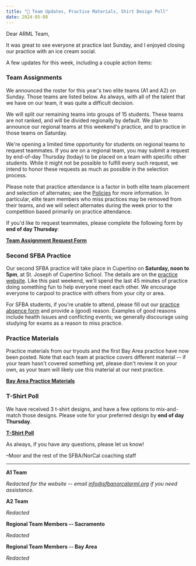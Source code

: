 ```yaml
---
title: "👕 Team Updates, Practice Materials, Shirt Design Poll"
date: 2024-05-08
---
```


Dear ARML Team,

It was great to see everyone at practice last Sunday, and I enjoyed closing our
practice with an ice cream social.

A few updates for this week, including a couple action items:

### Team Assignments

We announced the roster for this year's two elite teams (A1 and A2) on Sunday.
Those teams are listed below. As always, with all of the talent that we have on
our team, it was quite a difficult decision.

We will split our remaining teams into groups of 15 students. These
teams are not ranked, and will be divided regionally by default. We plan to
announce our regional teams at this weekend's practice, and to practice in those
teams on Saturday.

We're opening a limited time opportunity for students on regional teams to
request teammates. If you are on a regional team, you may submit a request by
end-of-day Thursday (today) to be placed on a team with specific other students.
While it might not be possible to fulfill every such request, we intend to honor
these requests as much as possible in the selection process.

Please note that practice attendance is a factor in both elite team placement
and selection of alternates; see the [Policies](/policies/) for more
information. In particular, elite team members who miss practices may be removed
from their teams, and we will select alternates during the week prior to the
competition based primarily on practice attendance.

If you'd like to request teammates, please complete the following form by **end
of day Thursday**: 

[**Team Assignment Request Form**](https://forms.gle/CAAFuqSi1JZcHSCV6)

### Second SFBA Practice

Our second SFBA practice will take place in Cupertino on **Saturday, noon to 5pm**,
at St. Joseph of Cupertino School. The details are on the [practice
website](/practices/). Like this past weekend, we'll spend the last 45 minutes
of practice doing something fun to help everyone meet each other.
We encourage everyone to carpool to practice with others from your city or area.

For SFBA students, if you're unable to attend, please fill out our [practice
absence form](https://forms.gle/4H4Pw6yBUGffMX3u5) and provide a (good) reason.
Examples of good reasons include health issues and conflicting events; we
generally discourage using studying for exams as a reason to miss practice.

### Practice Materials

Practice materials from our tryouts and the first Bay Area practice have now
been posted. Note that each team at practice covers different material -- if
your team hasn't covered something yet, please don't review it on your own, as
your team will likely use this material at our next practice.

[**Bay Area Practice
Materials**](https://docs.google.com/document/d/e/2PACX-1vQvyE8x4b_CAHITYO6Ojbx2-_x_i894HKU9upNXV8q5pNBjWpkV3hkVd0pyO3PRax8YyQ6qLMjLKGag/pub)

### T-Shirt Poll

We have received 3 t-shirt designs, and have a few options to mix-and-match
those designs. Please vote for your preferred design by **end of day Thursday**.

[**T-Shirt Poll**](https://forms.gle/XDpKH8whUXNoBTZo6)

As always, if you have any questions, please let us know!

–Moor and the rest of the SFBA/NorCal coaching staff

---

**A1 Team**

*Redacted for the website -- email info@sfbanorcalarml.org if you need
assistance.*

**A2 Team**

*Redacted*

**Regional Team Members -- Sacramento**

*Redacted*

**Regional Team Members -- Bay Area**

*Redacted*
